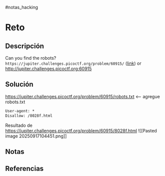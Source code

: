 #notas_hacking
# Reto
## Descripción
Can you find the robots? `https://jupiter.challenges.picoctf.org/problem/60915/` ([link](https://jupiter.challenges.picoctf.org/problem/60915/)) or http://jupiter.challenges.picoctf.org:60915
## Solución
https://jupiter.challenges.picoctf.org/problem/60915/robots.txt <-- agregue robots.txt
```html
User-agent: *
Disallow: /8028f.html
```
Resultado de https://jupiter.challenges.picoctf.org/problem/60915/8028f.html
![[Pasted image 20250917104451.png]]
## Notas
## Referencias
